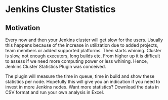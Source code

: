 Jenkins Cluster Statistics
=============

Motivation
-----

Every now and then your Jenkins cluster will get slow for the users. Usually this happens because of the increase in utilization due to added projects, team members or added supported platforms. Then starts whining. Cluster is slow, not enough executors, long builds etc. From higher up it is difficult to assess if we need more computing power or less whining. Hence, Jenkins Cluster Statistics Plugin was conceived.

The plugin will measure the time in queue, time in build and show these statistics per node. Hopefully this will give you an indication if you need to invest in more Jenkins nodes. Want more statistics? Download the data in CSV format and run your own analysis in Excel.
